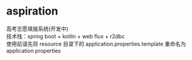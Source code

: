 # aspiration
高考志愿填报系统(开发中)  
技术栈：spring boot + kotlin + web flux + r2dbc  
使用前请先将 resource 目录下的 application.properties.template 重命名为 application properties